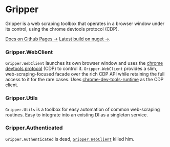 # Gripper

Gripper is a web scraping toolbox that operates in a browser window under its control,
using the chrome devtools protocol (CDP).

[Docs on Github Pages →](https://tomaskrupka.github.io/Gripper/)
[Latest build on nuget →](https://www.nuget.org/packages/Gripper.WebClient).

### <a name="WebClient"></a> Gripper.WebClient 
`Gripper.WebClient` launches its own browser window and uses the [chrome devtools protocol](https://chromedevtools.github.io/devtools-protocol/) (CDP) to control it.
`Gripper.WebClient` provides a slim, web-scraping-focused facade over the rich CDP API while retaining the full access to it for the rare cases. Uses [chrome-dev-tools-runtime](https://github.com/BaristaLabs/chrome-dev-tools-runtime) as the CDP client.

### Gripper.Utils
`Gripper.Utils` is a toolbox for easy automation of common web-scraping routines. Easy to integrate into an existing DI as a singleton service.

### Gripper.Authenticated
`Gripper.Authenticated` is dead, [`Gripper.WebClient`](#WebClient) killed him.

